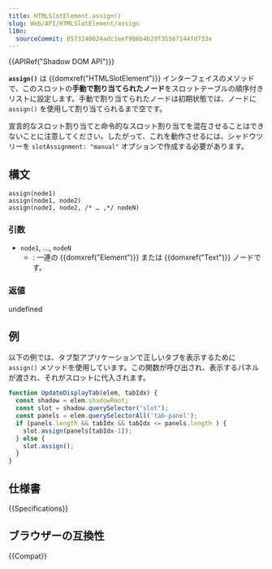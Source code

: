```yaml
---
title: HTMLSlotElement.assign()
slug: Web/API/HTMLSlotElement/assign
l10n:
  sourceCommit: 8573240024adc1eef906b4b2df35567144fd733e
---
```


{{APIRef("Shadow DOM API")}}

**`assign()`** は {{domxref("HTMLSlotElement")}} インターフェイスのメソッドで、このスロットの**手動で割り当てられたノード**をスロットテーブルの順序付きリストに設定します。手動で割り当てられたノードは初期状態では、ノードに `assign()` を使用して割り当てられるまで空です。

宣言的なスロット割り当てと命令的なスロット割り当てを混在させることはできないことに注意してください。したがって、これを動作させるには、シャドウツリーを `slotAssignment: "manual"` オプションで作成する必要があります。

## 構文

```js-nolint
assign(node1)
assign(node1, node2)
assign(node1, node2, /* … ,*/ nodeN)
```

### 引数

- `node1`, …, `nodeN`
  - : 一連の {{domxref("Element")}} または {{domxref("Text")}} ノードです。

### 返値

undefined

## 例

以下の例では、タブ型アプリケーションで正しいタブを表示するために `assign()` メソッドを使用しています。この関数が呼び出され、表示するパネルが渡され、それがスロットに代入されます。

```js
function UpdateDisplayTab(elem, tabIdx) {
  const shadow = elem.shadowRoot;
  const slot = shadow.querySelector("slot");
  const panels = elem.querySelectorAll('tab-panel');
  if (panels.length && tabIdx && tabIdx <= panels.length ) {
    slot.assign(panels[tabIdx-1]);
  } else {
    slot.assign();
  }
}
```

## 仕様書

{{Specifications}}

## ブラウザーの互換性

{{Compat}}
